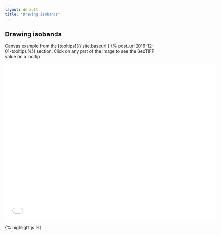 ```yaml
---
layout: default
title: "Drawing isobands"
---
```

Drawing isobands
----------------
Canvas example from the [tooltips]({{ site.baseurl }}{% post_url 2016-12-01-tooltips %}) section. Click on any part of the image to see the GeoTIFF value on a tooltip

<iframe frameborder="no" border="0" scrolling="no" marginwidth="0" marginheight="0" width="690" height="510" src="{{ site.baseurl }}/code_samples/isobands-tooltip.html"></iframe>

{% highlight js %}
<!DOCTYPE html>
<meta charset="utf-8">
<style>
#tooltip {
  position: absolute;
  top: 0;
  left: 0;
  z-index: 10;
  margin: 0;
  padding: 10px;
  width: 180px;
  height: 40px;
  color: white;
  font-family: sans-serif;
  font-size: 0.9em;
  font-weight: bold;
  text-align: center;
  background-color: rgba(0, 0, 0, 0.55);
  opacity: 0;
  pointer-events: none;
  border-radius:5px;
  transition: .2s;
}
</style>
<body>
<div id="tooltip">
<script src="https://d3js.org/d3.v4.min.js"></script>
<script src="geotiff.min.js"></script>
<script src="raster-marching-squares.min.js"></script>
<script src="http://d3js.org/topojson.v1.min.js"></script>
<script src="https://d3js.org/d3-scale-chromatic.v1.min.js"></script>

<script>
var width = 680,
    height = 500;
var projection = d3.geoAzimuthalEqualArea()
    .rotate([-55.5, -24])
    .scale(1100);

var canvas = d3.select("body").append("canvas")
    .attr("width", width)
    .attr("height", height);

var context = canvas.node().getContext("2d");
d3.request("tz850.tiff")
  .responseType('arraybuffer')
  .get(function(error, tiffData){
d3.json("world-110m.json", function(error, topojsonData) {
  var countries = topojson.feature(topojsonData, topojsonData.objects.countries);
  var path = d3.geoPath()
      .projection(projection).context(context);

  var tiff = GeoTIFF.parse(tiffData.response);
  var image = tiff.getImage();
  var rasters = image.readRasters();
  var tiepoint = image.getTiePoints()[0];
  var pixelScale = image.getFileDirectory().ModelPixelScale;
  var geoTransform = [tiepoint.x, pixelScale[0], 0, tiepoint.y, 0, -1*pixelScale[1]];

  var tempData = new Array(image.getHeight());
  for (var j = 0; j<image.getHeight(); j++){
      tempData[j] = new Array(image.getWidth());
      for (var i = 0; i<image.getWidth(); i++){
          tempData[j][i] = rasters[1][i + j*image.getWidth()];
      }
  }

  context.beginPath();
  context.fillStyle = "#aaa";
  path(countries);
  context.fill();

  var intervalsTemp = [14,17,20,23,26,29, 32, 35, 38];
  var bandsTemp = rastertools.isobands(tempData, geoTransform, intervalsTemp);
  var colorScale = d3.scaleSequential(d3.interpolateRdBu)
      .domain([38, 14]);
  bandsTemp.features.forEach(function(d, i) {
      context.beginPath();
      context.globalAlpha = 0.8;
      context.fillStyle = colorScale(intervalsTemp[i]);
      path(d);
      context.fill();
  });

  context.beginPath();
    context.strokeStyle = "#000";
    context.lineWidth = 1.5;
    context.globalAlpha = 0.5;
    path(countries);
    context.stroke();

  canvas.on("click", function() {
    var screenCoords = d3.mouse(this);
    var coords = projection.invert(screenCoords);
    var xTiff = (coords[0] - geoTransform[0])/geoTransform[1];
    var yTiff = (coords[1] - geoTransform[3])/geoTransform[5];
    var tempValue = tempData[Math.round(yTiff)][Math.round(xTiff)];

    d3.select("#tooltip")
        .style("left", screenCoords[0] + "px")
        .style("top", screenCoords[1] + "px")
        .style("opacity", 1)
        .html("850 hPa temp: " + tempValue.toFixed(1) + " C");

  });
});
});
</script>

</body>
{% endhighlight %}
